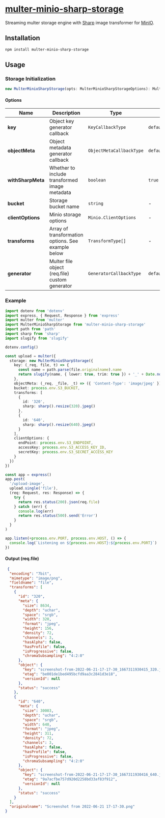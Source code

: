 # [multer-minio-sharp-storage](https://github.com/irvanherz/multer-minio-sharp-storage)

Streaming multer storage engine with [Sharp](https://github.com/lovell/sharp) image transformer for [MinIO](https://github.com/minio/minio-js).

## Installation

```bash
npm install multer-minio-sharp-storage
```

## Usage

### Storage Initialization

```ts
new MulterMinioSharpStorage(opts: MulterMinioSharpStorageOptions): MulterMinioSharpStorage
```
#### Options
| Name | Description | Type | Default |
| --- | --- | --- | --- |
| **key** | Object key generator callback | `KeyCallbackType` | `defaultKeyCallback` |
| **objectMeta** | Object metadata generator callback | `ObjectMetaCallbackType` | `defaultObjectMetaCallback` |
| **withSharpMeta** | Whether to include transformed image metadata | `boolean` | `true` |
| **bucket** | Storage bucket name | `string` | - |
| **clientOptions** | Minio storage options | `Minio.ClientOptions` | - |
| **transforms** | Array of transformation options. See example below | `TransformType[]` | - |
| **generator** | Multer file object (req.file) custom generator | `GeneratorCallbackType` | `defaultGeneratorCallback` |

### Example

```ts
import dotenv from 'dotenv'
import express, { Request, Response } from 'express'
import multer from 'multer'
import MulterMinioSharpStorage from 'multer-minio-sharp-storage'
import path from 'path'
import sharp from 'sharp'
import slugify from 'slugify'

dotenv.config()

const upload = multer({
  storage: new MulterMinioSharpStorage({
    key: (_req, file, t) => {
      const name = path.parse(file.originalname).name
      return slugify(name, { lower: true, trim: true }) + '_' + Date.now() + '_' + t.id + '.jpg'
    },
    objectMeta: (_req, _file, _t) => ({ 'Content-Type': 'image/jpeg' }),
    bucket: process.env.S3_BUCKET,
    transforms: [
      {
        id: '320',
        sharp: sharp().resize(320).jpeg()
      },
      {
        id: '640',
        sharp: sharp().resize(640).jpeg()
      }
    ],
    clientOptions: {
      endPoint: process.env.S3_ENDPOINT,
      accessKey: process.env.S3_ACCESS_KEY_ID,
      secretKey: process.env.S3_SECRET_ACCESS_KEY
    }
  })
})

const app = express()
app.post(
  '/upload-image',
  upload.single('file'),
  (req: Request, res: Response) => {
    try {
      return res.status(200).json(req.file)
    } catch (err) {
      console.log(err)
      return res.status(500).send('Error')
    }
  }
)

app.listen(+process.env.PORT, process.env.HOST, () => {
  console.log(`Listening on ${process.env.HOST}:${process.env.PORT}`)
})

```

#### Output (req.file)

```json
 {
  "encoding": "7bit",
  "mimetype": "image/png",
  "fieldname": "file",
  "transforms": [
    {
      "id": "320",
      "meta": {
        "size": 8634,
        "depth": "uchar",
        "space": "srgb",
        "width": 320,
        "format": "jpeg",
        "height": 156,
        "density": 72,
        "channels": 3,
        "hasAlpha": false,
        "hasProfile": false,
        "isProgressive": false,
        "chromaSubsampling": "4:2:0"
      },
      "object": {
        "key": "screenshot-from-2022-06-21-17-17-30_1667311930415_320.jpg",
        "etag": "be001de1bed495bcfd9aa3c2841d3e18",
        "versionId": null
      },
      "status": "success"
    },
    {
      "id": "640",
      "meta": {
        "size": 30003,
        "depth": "uchar",
        "space": "srgb",
        "width": 640,
        "format": "jpeg",
        "height": 311,
        "density": 72,
        "channels": 3,
        "hasAlpha": false,
        "hasProfile": false,
        "isProgressive": false,
        "chromaSubsampling": "4:2:0"
      },
      "object": {
        "key": "screenshot-from-2022-06-21-17-17-30_1667311930416_640.jpg",
        "etag": "9a7acfbe757d920d2258bd33af83f912",
        "versionId": null
      },
      "status": "success"
    }
  ],
  "originalname": "Screenshot from 2022-06-21 17-17-30.png"
}
```
